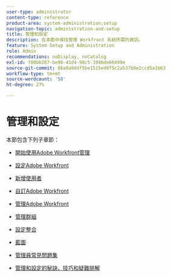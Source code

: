 ```yaml
---
user-type: administrator
content-type: reference
product-area: system-administration;setup
navigation-topic: administration-and-setup
title: 管理和設定
description: 在本節中尋找管理 Workfront 系統所需的資訊。
feature: System Setup and Administration
role: Admin
recommendations: noDisplay, noCatalog
exl-id: f80bb267-be96-41d4-98c5-398bde66499e
source-git-commit: 86a0a9ddf5be1515ed8f5c2a537b0e2ccd5a1b63
workflow-type: tm+mt
source-wordcount: '58'
ht-degree: 27%

---
```


# 管理和設定

本節包含下列子章節：

* [開始使用Adobe Workfront管理](../administration-and-setup/get-started-wf-administration/get-started-with-wf-administration.md)
  <!--
  <li data-mc-conditions="QuicksilverOrClassic.Draft mode"><a href="../administration-and-setup/adobe-admin-console/wf-admin-in-admin-console.md" class="MCXref xref" xrefformat="{para}">Workfront administration in the Adobe Admin Console</a> </li>
  -->

* [設定Adobe Workfront](../administration-and-setup/set-up-workfront/set-up-workfront.md)
* [新增使用者](../administration-and-setup/add-users/add-users.md)
* [自訂Adobe Workfront](../administration-and-setup/customize-workfront/customize-workfront.md)
* [管理Adobe Workfront](../administration-and-setup/manage-workfront/manage-workfront.md)
* [管理群組](../administration-and-setup/manage-groups/manage-groups.md)
* [設定整合](../administration-and-setup/configure-integrations/workfront-integrations.md)
* [藍圖](../administration-and-setup/blueprints/blueprints.md)
* [管理員常見問題集](../administration-and-setup/administrator-faqs/adminstrator-faqs.md)
* [管理和設定的秘訣、技巧和疑難排解](../administration-and-setup/tips-tricks-and-troubleshooting/ttt-admin-setup.md)
